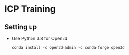 # ICP Training

## Setting up

- Use Python 3.8 for Open3d
    ```shell
    conda install -c open3d-admin -c conda-forge open3d
    ```